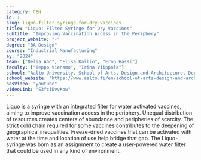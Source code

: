 ```yaml
---
category: CEN
id: 1
slug: liquo-filter-syringe-for-dry-vaccines
title: "Liquo: Filter Syringe for Dry Vaccines"
subtitle: "Improving Vaccination Access in the Periphery"
project_website: "-"
degree: "BA Design"
course: "Industrial Manufacturing"
ay: "2024"
team: ["Delia Aho", "Elisa Kallio", "Erno Hassi"]
faculty: ["Teppo Vienamo", "Irina Viippola"]
school: "Aalto University, School of Arts, Design and Architecture, Department of Design, Espoo, Finland"
school_website: "https://www.aalto.fi/en/school-of-arts-design-and-architecture"
hasVideo: "youtube"
videoLink: "S3fciDvvKow"
---
```


Liquo is a syringe with an integrated filter for water activated vaccines, aiming to improve vaccination access in the periphery. Unequal distribution of resources creates centers of abundance and peripheries of scarcity. The strict cold chain required for some vaccines contributes to the deepening of geographical inequalities. Freeze-dried vaccines that can be activated with water at the time and location of use help bridge that gap. The Liquo-syringe was born as an assignment to create a user-powered water filter that could be used in any kind of environment.
